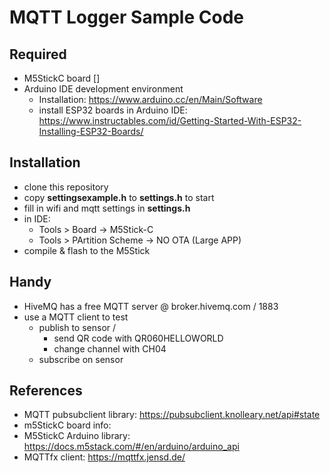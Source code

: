 # MQTT Logger Sample Code

## Required
- M5StickC board []
- Arduino IDE development environment
  - Installation: https://www.arduino.cc/en/Main/Software
  - install ESP32 boards in Arduino IDE: https://www.instructables.com/id/Getting-Started-With-ESP32-Installing-ESP32-Boards/

## Installation
- clone this repository
- copy **settingsexample.h** to **settings.h** to start
- fill in wifi and mqtt settings in **settings.h**
- in IDE:
  - Tools > Board -> M5Stick-C
  - Tools > PArtition Scheme -> NO OTA (Large APP)
- compile & flash to the M5Stick

## Handy
- HiveMQ has a free MQTT server @ broker.hivemq.com / 1883
- use a MQTT client to test
  - publish to sensor /
    - send QR code with QR060HELLOWORLD
    - change channel with CH04
  - subscribe on sensor
  

## References
- MQTT pubsubclient library: https://pubsubclient.knolleary.net/api#state
- m5StickC board info:
- M5StickC Arduino library: https://docs.m5stack.com/#/en/arduino/arduino_api
- MQTTfx client: https://mqttfx.jensd.de/



